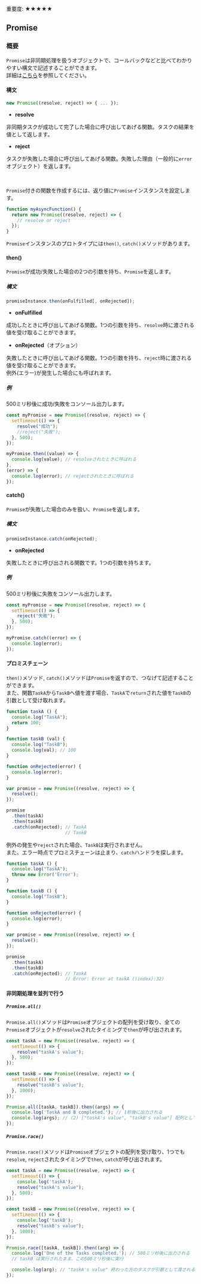 <div data-breadcrumb="主な変更点 > Promise" />

<p class="importance">重要度: <span class="star">★★★★★</span></p>

## Promise

>>>
<div data-breadcrumb="主な変更点 > Promise > 概要" />

### 概要
`Promise`は非同期処理を扱うオブジェクトで、コールバックなどと比べてわかりやすい構文で記述することができます。<br>
詳細は[こちら](https://developer.mozilla.org/ja/docs/Web/JavaScript/Reference/Global_Objects/Promise)を参照してください。


#### 構文

```js
new Promise((resolve, reject) => { ... });
```

- **resolve**

非同期タスクが成功して完了した場合に呼び出してあげる関数。タスクの結果を値として返します。

- **reject**

タスクが失敗した場合に呼び出してあげる関数。失敗した理由（一般的に`error`オブジェクト）を返します。

<br>

`Promise`付きの関数を作成するには、返り値に`Promise`インスタンスを設定します。

```js
function myAsyncFunction() {
  return new Promise((resolve, reject) => {
    // resolve or reject
  });
}
```

>>>

<div data-breadcrumb="主な変更点 > Promise > thenメソッドとcatchメソッド" />

`Promise`インスタンスのプロトタイプには`then()`, `catch()`メソッドがあります。

#### then()
`Promise`が成功/失敗した場合の2つの引数を持ち、`Promise`を返します。

##### 構文

```js
promiseInstance.then(onFulfilled[, onRejected]);
```

- **onFulfilled**

成功したときに呼び出してあげる関数。1つの引数を持ち、`resolve`時に渡される値を受け取ることができます。

- **onRejected**（オプション）

失敗したときに呼び出してあげる関数。1つの引数を持ち、`reject`時に渡される値を受け取ることができます。<br>例外(エラー)が発生した場合にも呼ばれます。

>>>
<div data-breadcrumb="主な変更点 > Promise > thenメソッドとcatchメソッド" />

##### 例

500ミリ秒後に成功/失敗をコンソール出力します。

```js
const myPromise = new Promise((resolve, reject) => {
  setTimeout(() => {
    resolve("成功");
    //reject("失敗");
  }, 500);
});

myPromise.then((value) => {
  console.log(value); // resolveされたときに呼ばれる
},
(error) => {
  console.log(error); // rejectされたときに呼ばれる
});
```

>>>

<div data-breadcrumb="主な変更点 > Promise > thenメソッドとcatchメソッド" />

#### catch()
`Promise`が失敗した場合のみを扱い、`Promise`を返します。

##### 構文

```js
promiseInstance.catch(onRejected);
```

- **onRejected**

失敗したときに呼び出される関数です。1つの引数を持ちます。

##### 例

500ミリ秒後に失敗をコンソール出力します。

```js
const myPromise = new Promise((resolve, reject) => {
  setTimeout(() => {
    reject("失敗");
  }, 500);
});

myPromise.catch((error) => {
  console.log(error);
});
```

>>>

<div data-breadcrumb="主な変更点 > Promise > プロミスチェーン" />

#### プロミスチェーン

`then()`メソッド, `catch()`メソッドは`Promise`を返すので、つなげて記述することができます。<br>
また、関数`TaskA`から`TaskB`へ値を渡す場合、`TaskA`で`return`された値を`TaskB`の引数として受け取れます。

```js
function taskA () {
  console.log("TaskA");
  return 100;
}

function taskB (val) {
  console.log("TaskB");
  console.log(val); // 100
}

function onRejected(error) {
  console.log(error);
}

var promise = new Promise((resolve, reject) => {
  resolve();
});

promise
  .then(taskA)
  .then(taskB)
  .catch(onRejected); // TaskA
                      // TaskB
```

>>>
<div data-breadcrumb="主な変更点 > Promise > プロミスチェーン" />

例外の発生や`reject`された場合、`TaskB`は実行されません。<br>また、<span class="marker">エラー時点でプロミスチェーンは止まり、`catch`ハンドラを探します。</span>

```js
function taskA () {
  console.log("TaskA");
  throw new Error('Error');
}

function taskB () {
  console.log("TaskB");
}

function onRejected(error) {
  console.log(error);
}

var promise = new Promise((resolve, reject) => {
  resolve();
});

promise
  .then(taskA)
  .then(taskB)
  .catch(onRejected); // TaskA
                      // Error: Error at taskA ((index):32)
```

>>>

<div data-breadcrumb="主な変更点 > Promise > 非同期処理を並列で行う" />

#### 非同期処理を並列で行う

##### `Promise.all()`

`Promise.all()`メソッドは`Promise`オブジェクトの配列を受け取り、<span class="marker">全ての`Promise`オブジェクトが`resolve`されたタイミング</span>で`then`が呼び出されます。

```js
const taskA = new Promise((resolve, reject) => {
  setTimeout(() => {
    resolve("taskA's value");
  }, 500);
});

const taskB = new Promise((resolve, reject) => {
  setTimeout(() => {
    resolve("taskB's value");
  }, 1000);
});

Promise.all([taskA, taskB]).then((args) => {
  console.log('TaskA and B completed.'); // 1秒後に出力される
  console.log(args); // (2) ["taskA's value", "taskB's value"] 配列として引数を受け取れる。
});
```

>>>

<div data-breadcrumb="主な変更点 > Promise > 非同期処理を並列で行う" />

##### `Promise.race()`

`Promise.race()`メソッドは`Promise`オブジェクトの配列を受け取り、<span class="marker">1つでも`resolve`, `reject`されたタイミング</span>で`then`, `catch`が呼び出されます。

```js
const taskA = new Promise((resolve, reject) => {
  setTimeout(() => {
    console.log('taskA');
    resolve("taskA's value");
  }, 500);
});

const taskB = new Promise((resolve, reject) => {
  setTimeout(() => {
    console.log('taskB');
    resolve("taskB's value");
  }, 1000);
});

Promise.race([taskA, taskB]).then((arg) => {
  console.log('One of the Tasks completed.'); // 500ミリ秒後に出力される
  // taskB は実行されたまま、この500ミリ秒後に実行

  console.log(arg); // "taskA's value" 終わった方のタスクが引数として渡される
});
```